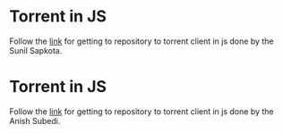 # Torrent in JS

Follow the [link](https://github.com/therealsunx/torrentclient-js) for getting to repository to torrent client in js done by the Sunil Sapkota.


# Torrent in JS

Follow the [link](https://github.com/therealsunx/torrentclient-js/tree/anish-torrent) for getting to repository to torrent client in js done by the Anish Subedi.